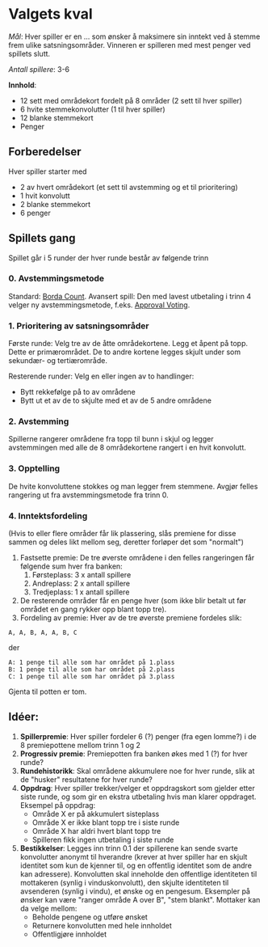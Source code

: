 # Valgets kval

*Mål*: Hver spiller er en ... som ønsker å maksimere sin inntekt ved å stemme frem ulike satsningsområder.
Vinneren er spilleren med mest penger ved spillets slutt.

*Antall spillere*: 3-6

**Innhold**:
- 12 sett med områdekort fordelt på 8 områder (2 sett til hver spiller)
- 6 hvite stemmekonvolutter (1 til hver spiller)
- 12 blanke stemmekort
- Penger

## Forberedelser
Hver spiller starter med
- 2 av hvert områdekort (et sett til avstemming og et til prioritering)
- 1 hvit konvolutt
- 2 blanke stemmekort
- 6 penger

## Spillets gang
Spillet går i 5 runder der hver runde består av følgende trinn

### 0. Avstemmingsmetode
Standard: [Borda Count](https://en.wikipedia.org/wiki/Borda_count). Avansert spill: Den med lavest utbetaling i trinn 4 velger ny avstemmingsmetode, f.eks. [Approval Voting](https://en.wikipedia.org/wiki/Approval_voting).

### 1. Prioritering av satsningsområder
Første runde: Velg tre av de åtte områdekortene. 
Legg et åpent på topp. Dette er primærområdet. 
De to andre kortene legges skjult under som sekundær- og tertiærområde.

Resterende runder: Velg en eller ingen av to handlinger:
- Bytt rekkefølge på to av områdene
- Bytt ut et av de to skjulte med et av de 5 andre områdene

### 2. Avstemming
Spillerne rangerer områdene fra topp til bunn i skjul og legger avstemmingen med alle de 8 områdekortene rangert i en hvit konvolutt.

### 3. Opptelling
De hvite konvoluttene stokkes og man legger frem stemmene.
Avgjør felles rangering ut fra avstemmingsmetode fra trinn 0.

### 4. Inntektsfordeling
(Hvis to eller flere områder får lik plassering, slås premiene for disse sammen og deles likt mellom seg, deretter forløper det som "normalt")
1. Fastsette premie: De tre øverste områdene i den felles rangeringen får følgende sum hver fra banken:
    1. Førsteplass: 3 x antall spillere
    2. Andreplass: 2 x antall spillere
    3. Tredjeplass: 1 x antall spillere
2. De resterende områder får en penge hver (som ikke blir betalt ut før området en gang rykker opp blant topp tre).
3. Fordeling av premie: Hver av de tre øverste premiene fordeles slik:
```
A, A, B, A, A, B, C
```
der
```
A: 1 penge til alle som har området på 1.plass
B: 1 penge til alle som har området på 2.plass
C: 1 penge til alle som har området på 3.plass
```
Gjenta til potten er tom.

## Idéer:
1. **Spillerpremie**: Hver spiller fordeler 6 (?) penger (fra egen lomme?) i de 8 premiepottene mellom trinn 1 og 2
2. **Progressiv premie**: Premiepotten fra banken økes med 1 (?) for hver runde?
3. **Rundehistorikk**: Skal områdene akkumulere noe for hver runde, slik at de "husker" resultatene for hver runde?
4. **Oppdrag**: Hver spiller trekker/velger et oppdragskort som gjelder etter siste runde, og som gir en ekstra utbetaling hvis man klarer oppdraget.
Eksempel på oppdrag:
    - Område X er på akkumulert sisteplass
    - Område X er ikke blant topp tre i siste runde
    - Område X har aldri hvert blant topp tre
    - Spilleren fikk ingen utbetaling i siste runde
5. **Bestikkelser**: Legges inn trinn 0.1 der spillerene kan sende svarte konvolutter anonymt til hverandre (krever at hver spiller har en skjult identitet som kun de kjenner til, og en offentlig identitet som de andre kan adressere). Konvolutten skal inneholde den offentlige identiteten til mottakeren (synlig i vinduskonvolutt), den skjulte identiteten til avsenderen (synlig i vindu), et ønske og en pengesum. Eksempler på ønsker kan være "ranger område A over B", "stem blankt". Mottaker kan da velge mellom:
    - Beholde pengene og utføre ønsket
    - Returnere konvolutten med hele innholdet
    - Offentligjøre innholdet

